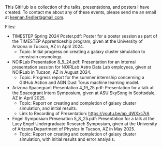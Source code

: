 This GitHub is a collection of the talks, presentations, and posters I have created.
To contact me about any of these events, please send me an email at keenan.fiedler@gmail.com.

Files:
  - TIMESTEP Spring 2024 Poster.pdf: Poster for a poster session as part of the TIMESTEP Apprenticeship program, given at the University of Arizona in Tucson, AZ in April 2024.
      - Topic: Initial progress on creating a galaxy cluster simulation to constrain cosmology.
  - NOIRLab Presentation 8_5_24.pdf: Presentation for an internal presentation session for NOIRLab Astro Data Lab employees, given at NOIRLab in Tucson, AZ in August 2024.
      - Topic: Progress report for the summer internship concerning a GitHub Action and AGN Dust Torus machine learning model.
  - Arizona Spacegrant Presentation 4_19_25.pdf: Presentation for a talk at the Spacegrant Intern Symposium, given at ASU SkySong in Scottsdale, AZ in April 2025.
      - Topic: Report on creating and completion of galaxy cluster simulation, and initial results.
      - Link to Recording of Presentation: https://youtu.be/ap_dWXxc7rA
  - Engel Symposium Presenation 5_8_25.pdf: Presentation for a talk at the Lucy Engel Undergraduate Research Symposium, given at the University of Arizona Department of Physics in Tucson, AZ in May 2025.
      - Topic: Report on creating and completion of galaxy cluster simulation, with initial results and error analysis.
